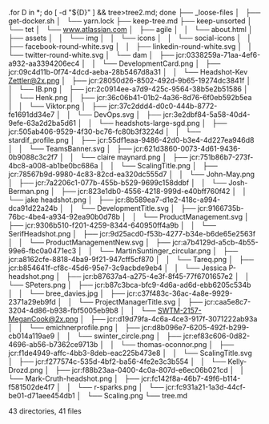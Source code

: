 .for D in *; do [ -d "${D}" ] && tree>tree2.md; done
├── _loose-files
│   ├── get-docker.sh
│   └── yarn.lock
├── keep-tree.md
├── keep-unsorted
│   └── tet
│       └── www.atlassian.com
│           ├── agile
│           │   └── about.html
│           ├── assets
│           │   └── img
│           │       └── icons
│           │           └── social-icons
│           │               ├── facebook-round-white.svg
│           │               ├── linkedin-round-white.svg
│           │               └── twitter-round-white.svg
│           └── dam
│               ├── jcr:0338259a-71aa-4ef6-a932-aa3394206ec4
│               │   └── DevelopmentCard.png
│               ├── jcr:09c4d11b-0f74-4dcd-aeba-28b5467d8a31
│               │   └── Headshot-Kev Zettler@2x.png
│               ├── jcr:28050d26-8502-492d-9b65-19274dc3841f
│               │   └── IB.png
│               ├── jcr:2c0914ee-a7d9-425c-9564-38b5e2b51586
│               │   └── Henk.png
│               ├── jcr:36c06b41-01b2-4a36-8d76-6f0eb592b5ea
│               │   └── Viktor.png
│               ├── jcr:37c2ddd4-d0c0-444b-8772-fe1691dd34e7
│               │   └── DevOps.svg
│               ├── jcr:3e2dbf84-5a58-40d4-9efe-63a2d2ba5d61
│               │   └── headshots-large-sgd.png
│               ├── jcr:505ab406-9529-4f30-bc76-fc80b3f3224d
│               │   └── stardif_profile.png
│               ├── jcr:55df1eaa-9486-42d0-b3e4-4d227ea946d8
│               │   └── TeamsBanner.svg
│               ├── jcr:621d3860-0073-4d61-9436-0b9088c3c2f7
│               │   └── claire maynard.png
│               ├── jcr:751b86b7-273f-4bc8-a008-ab1be0bc686a
│               │   └── ScalingTitle.png
│               ├── jcr:78567b9d-9980-4c83-82cd-ea320dc555d7
│               │   └── John-May.png
│               ├── jcr:7a2206c1-077b-455b-b529-9699c158ddbf
│               │   └── Josh-Berman.png
│               ├── jcr:823e1db0-4556-4218-999d-e40bff760f42
│               │   └── jake headshot.png
│               ├── jcr:8b589ea7-d1e2-418c-a994-dca91d22a24b
│               │   └── DevelopmentTitle.svg
│               ├── jcr:9166735b-76bc-4be4-a934-92ea90b0d78b
│               │   └── ProductManagement.svg
│               ├── jcr:9306b510-f201-4259-8344-640950ff4a9b
│               │   └── SerifHeadshot.png
│               ├── jcr:9d25acd0-f53b-4277-b34e-b6de65e2563f
│               │   └── ProductManagementNew.svg
│               ├── jcr:a7b4129d-a5cb-4b55-99e6-fbc0a0471ec3
│               │   └── MartinSuntinger_circular.png
│               ├── jcr:a8162cfe-8818-4ba9-9f21-947cff5cf870
│               │   └── Tareq.png
│               ├── jcr:b854641f-cf8c-45d6-95e7-3c9acbde9eb4
│               │   └── Jessica P-headshot.png
│               ├── jcr:b87637a4-a275-4e3f-8f45-77f6701657e2
│               │   └── SPeters.png
│               ├── jcr:b87c3bca-bfc9-4d6a-ad6d-ebb6205c534b
│               │   └── bree_davies.jpg
│               ├── jcr:c37f483c-36ac-4a8e-9929-2371a29eb9fd
│               │   └── ProjectManagerTitle.svg
│               ├── jcr:caa5e8c7-3204-4d86-b938-fbf5005eb9b8
│               │   └── SWTM-2157-MeganCook@2x.png
│               ├── jcr:d19d79fa-4c6a-4ce3-917f-3071222ab93a
│               │   └── emichnerprofile.png
│               ├── jcr:d8b096e7-6205-492f-b299-cb014a119ae9
│               │   └── swinter_circle.png
│               ├── jcr:ef83c606-0d82-4696-ab56-b7362ce9713b
│               │   └── thomas-oconnor.png
│               ├── jcr:f1de4949-affc-4bb3-8deb-eac225b473e8
│               │   └── ScalingTitle.svg
│               ├── jcr:f277574c-535d-4bf2-ba56-4fe2e3c3b554
│               │   └── Kelly-Drozd.png
│               ├── jcr:f88b23aa-0400-4c0a-807d-e6ec06b021cd
│               │   └── Mark-Cruth-headshot.png
│               ├── jcr:fc142f8a-46b7-49f6-b114-f581502de4f7
│               │   └── r-sparks.png
│               └── jcr:fc931a21-1a3d-44cf-be01-d71aee454db1
│                   └── Scaling.png
└── tree.md

43 directories, 41 files
